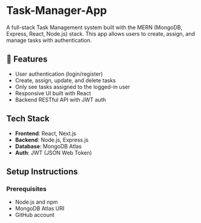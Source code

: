 # Task-Manager-App

A full-stack Task Management system built with the MERN (MongoDB, Express, React, Node.js) stack. This app allows users to create, assign, and manage tasks with authentication.

## 🚀 Features

- User authentication (login/register)
- Create, assign, update, and delete tasks
- Only see tasks assigned to the logged-in user
- Responsive UI built with React
- Backend RESTful API with JWT auth

##  Tech Stack
- **Frontend**: React, Next.js
- **Backend**: Node.js, Express.js
- **Database**: MongoDB Atlas
- **Auth**: JWT (JSON Web Token)

##  Setup Instructions

### Prerequisites

- Node.js and npm
- MongoDB Atlas URI
- GitHub account
